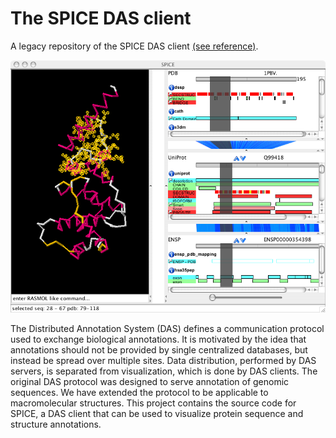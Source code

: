 The SPICE DAS client
========

A legacy repository of the SPICE DAS client [(see reference)](http://www.ncbi.nlm.nih.gov/pubmed/16204122).

![A screenshot of SPICE](doc/spice.png)

The Distributed Annotation System (DAS) defines a communication protocol used 
to exchange biological annotations. It is motivated by the idea that annotations 
should not be provided by single centralized databases, but instead be spread 
over multiple sites. Data distribution, performed by DAS servers, is separated
from visualization, which is done by DAS clients. The original DAS protocol was 
designed to serve annotation of genomic sequences. We have extended the protocol 
to be applicable to macromolecular structures. This project contains the source code 
for SPICE, a DAS client that can be used to visualize protein sequence and structure 
annotations.


